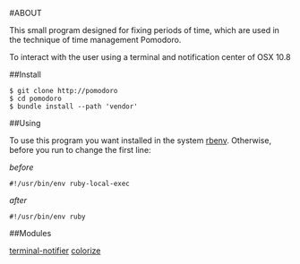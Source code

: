 #ABOUT

This small program designed for fixing periods of time, which are used in the technique of time management Pomodoro.

To interact with the user using a terminal and notification center of OSX 10.8

##Install

	$ git clone http://pomodoro
	$ cd pomodoro
	$ bundle install --path 'vendor'

##Using

To use this program you want installed in the system [rbenv](https://github.com/sstephenson/rbenv).
Otherwise, before you run to change the first line:

*before*

	#!/usr/bin/env ruby-local-exec
	
*after*

	#!/usr/bin/env ruby
	
##Modules

[terminal-notifier](https://github.com/alloy/terminal-notifier)
[colorize](https://github.com/fazibear/colorize)